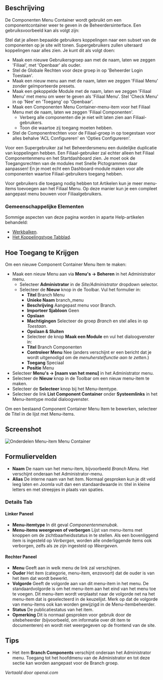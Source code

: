 <!-- Filename: Help4.x:Menu_Item:_Components_Menu_Container  / Display title: Menu Item: Onderdelen Menu Container -->

## Beschrijving

De Componenten Menu Container wordt gebruikt om een componentcontainer weer te geven in de Beheerdersinterface. Een gebruiksvoorbeeld kan als volgt zijn:

Stel dat je alleen bepaalde gebruikers koppelingen naar een subset van de componenten op je site wilt tonen. Supergebruikers zullen uiteraard koppelingen naar alles zien. Je kunt dit als volgt doen:

- Maak een nieuwe Gebruikersgroep aan met de naam, laten we zeggen 'Filiaal', met 'Openbaar' als ouder.
- Stel de Globale Rechten voor deze groep in op 'Beheerder Login Toestaan'.
- Maak een nieuw menu aan met de naam, laten we zeggen 'Filiaal Menu' zonder geïmporteerde presets.
- Maak een gekoppelde Module met de naam, laten we zeggen 'Filiaal Menu' met menu om weer te geven als 'Filiaal Menu'. Stel 'Check Menu' in op 'Nee' en 'Toegang' op 'Openbaar'.
- Maak een Componenten Menu Container-menu-item voor het Filiaal Menu met de naam, laten we zeggen 'Filiaal Componenten'.
  - Verberg alle componenten die je niet wilt laten zien aan Filiaal-gebruikers.
  - Toon die waartoe zij toegang moeten hebben.
- Stel de Componentrechten voor de Filiaal-groep in op toegestaan voor alles behalve 'ACL Configureren' en 'Opties Configureren'.

Voor een Supergebruiker zal het Beheerdersmenu een duidelijke duplicatie van koppelingen hebben. Een Filiaal-gebruiker zal echter alleen het Filiaal Componentenmenu en het Startdashboard zien. Je moet ook de Toegangsrechten van de modules met Snelle Pictogrammen daar aanpassen! En je moet echt een Dashboard-module maken voor alle componenten waartoe Filiaal-gebruikers toegang hebben.

Voor gebruikers die toegang nodig hebben tot Artikelen kun je meer menu-items toevoegen aan het Filiaal Menu. Op deze manier kun je een compleet aangepast menu bouwen voor Filiaalgebruikers.

### Gemeenschappelijke Elementen

Sommige aspecten van deze pagina worden in aparte Help-artikelen behandeld:

* [Werkbalken](jdocmanual?article=help/common-elements/toolbars).
* [Het Koppelingstype Tabblad](jdocmanual?article=help/menu-items-common/menu-item-link-type).

## Hoe Toegang te Krijgen

Om een nieuwe Component Container Menu Item te maken:

- Maak een nieuw Menu aan via **Menu's → Beheren** in het Administrator menu.
  - Selecteer **Administrator** in de *Site/Administrator* dropdown selector.
  - Selecteer de **Nieuw** knop in de Toolbar. Vul het formulier in:
    - **Titel** Branch Menu
    - **Unieke Naam** branch_menu
    - **Beschrijving** Aangepast menu voor Branch.
    - **Importeer Sjabloon** Geen
    - **Opslaan**
    - **Machtigingen** Selecteer de groep *Branch* en stel alles in op *Toestaan*.
    - **Opslaan & Sluiten**
    - Selecteer de knop **Maak een Module** en vul het dialoogvenster in:
    - **Titel** Branch Componenten
    - **Controleer Menu** Nee (anders verschijnt er een bericht dat je wordt 
      uitgenodigd om de *menuherstelfunctie aan te zetten*.)
    - **Toegang** Speciaal
    - **Positie** Menu
- Selecteer **Menu's → \[naam van het menu\]** in het Administrator menu.
- Selecteer de **Nieuw** knop in de Toolbar om een nieuw menu-item te maken.
- Selecteer de **Selecteer** knop bij het Menu-itemtype.
- Selecteer de link **List Component Container** onder **Systeemlinks** in
  het Menu-itemtype modal dialoogvenster.

Om een bestaand Component Container Menu Item te bewerken, selecteer de Titel in
de lijst met Menu-items.

## Screenshot

![Onderdelen Menu-item Menu Container](../../../en/images/menu-items/administrator-components-menu-container.png)

## Formuliervelden

- **Naam** De naam van het menu-item, bijvoorbeeld *Branch Menu*. Het verschijnt
  onderaan het Administrator-menu.
- **Alias** De interne naam van het item. Normaal gesproken kun je dit
  veld leeg laten en Joomla vult dan een standaardwaarde in: titel in kleine letters en
  met streepjes in plaats van spaties.

### Details Tab

#### Linker Paneel

- **Menu-itemtype** In dit geval *Componentenmenubak*.
- **Menu-items weergeven of verbergen** Lijst van menu-items met knoppen om de
  zichtbaarheidsstatus in te stellen. Als een bovenliggend item is ingesteld op *Verbergen*,
  worden alle onderliggende items ook verborgen, zelfs als ze zijn ingesteld op *Weergeven*.

#### Rechter Paneel

- **Menu** Geeft aan in welk menu de link zal verschijnen.
- **Ouder** Het item (categorie, menu-item, enzovoort) dat de
  ouder is van het item dat wordt bewerkt.
- **Volgorde** Geeft de volgorde aan van dit menu-item in het menu. De
  standaardvolgorde is om het menu-item aan het eind van het menu toe te voegen. Dit
  menu-item wordt verplaatst naar de volgorde net na het menu-item
  dat is geselecteerd in de keuzelijst. Merk op dat de volgorde van menu-items
  ook kan worden gewijzigd in de Menu-itembeheerder.
- **Status** De publicatiestatus van het item.
- **Opmerking** Dit is normaal gesproken voor gebruik door de sitebeheerder (bijvoorbeeld,
  om informatie over dit item te documenteren) en wordt niet weergegeven op
  de frontend van de site.

## Tips

- Het item **Branch Components** verschijnt onderaan het Administrator
  menu. Toegang tot het hoofdmenu van de Administrator en tot deze sectie kan
  worden aangepast voor de Branch groep.


*Vertaald door openai.com*

